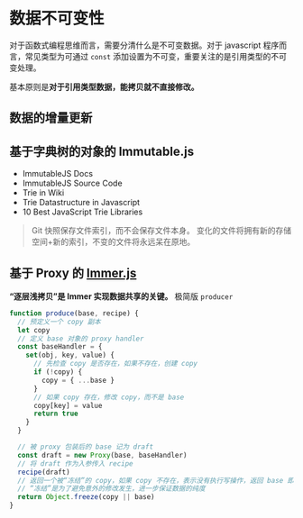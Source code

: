 # 数据不可变性
对于函数式编程思维而言，需要分清什么是不可变数据。对于 javascript 程序而言，常见类型为可通过 `const` 添加设置为不可变，重要关注的是引用类型的不可变处理。

基本原则是**对于引用类型数据，能拷贝就不直接修改。**

## 数据的增量更新
## 基于字典树的对象的 Immutable.js 


- ImmutableJS Docs 
- ImmutableJS Source Code
- Trie in Wiki
- Trie Datastructure in Javascript
- 10 Best JavaScript Trie Libraries


> Git 快照保存文件索引，而不会保存文件本身。 变化的文件将拥有新的存储空间+新的索引，不变的文件将永远呆在原地。
## 基于 Proxy 的 [Immer.js](https://github.com/immerjs/immer)

**“逐层浅拷贝”是 Immer 实现数据共享的关键。**
极简版 `producer`

```js
function produce(base, recipe) {
  // 预定义一个 copy 副本
  let copy
  // 定义 base 对象的 proxy handler
  const baseHandler = {
    set(obj, key, value) {
      // 先检查 copy 是否存在，如果不存在，创建 copy
      if (!copy) {
        copy = { ...base }
      }
      // 如果 copy 存在，修改 copy，而不是 base
      copy[key] = value
      return true
    }
  }

  // 被 proxy 包装后的 base 记为 draft
  const draft = new Proxy(base, baseHandler)
  // 将 draft 作为入参传入 recipe
  recipe(draft)
  // 返回一个被“冻结”的 copy，如果 copy 不存在，表示没有执行写操作，返回 base 即可
  // “冻结”是为了避免意外的修改发生，进一步保证数据的纯度
  return Object.freeze(copy || base)
}
```
